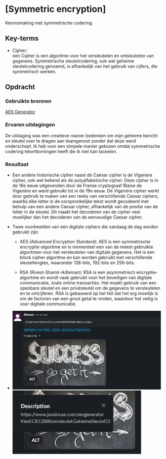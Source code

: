 # [Symmetric encryption]
Kennismaking met symmetrische codering
## Key-terms
- Cipher:  
een Cipher is een algoritme voor het versleutelen en ontsleutelen van gegevens. Symmetrische sleutelcodering, ook wel geheime sleutelcodering genoemd, is afhankelijk van het gebruik van cijfers, die symmetrisch werken.

## Opdracht
### Gebruikte bronnen
[AES Generator](https://www.javainuse.com/aesgenerator)

### Ervaren uitdagingen
De uitdaging was een creatieve manier bedenken om mijn geheime bericht en sleutel over te dragen aan teamgenoot zonder dat deze werd onderschept. Ik heb voor een simpele manier gekozen omdat symmetrische codering tekortkomingen heeft die ik niet kan tackelen.
### Resultaat
- Een andere historische cipher naast de Caesar cipher is de Vigenère cipher, ook wel bekend als de polyalfabetische cipher. Deze cipher is in de 16e eeuw uitgevonden door de Franse cryptograaf Blaise de Vigenère en werd gebruikt tot in de 19e eeuw. De Vigenère cipher werkt door gebruik te maken van een reeks van verschillende Caesar ciphers, waarbij elke letter in de oorspronkelijke tekst wordt gecodeerd met behulp van een andere Caesar cipher, afhankelijk van de positie van de letter in de sleutel. Dit maakt het decoderen van de cipher veel moeilijker dan het decoderen van de eenvoudige Caesar cipher.  

- Twee voorbeelden van een digitale ciphers die vandaag de dag worden gebruikt zijn:

  - AES (Advanced Encryption Standard): AES is een symmetrische encryptie-algoritme en is momenteel een van de meest gebruikte algoritmen voor het versleutelen van digitale gegevens. Het is een block cipher algoritme en kan worden gebruikt met verschillende sleutellengtes, waaronder 128-bits, 192-bits en 256-bits.

  - RSA (Rivest-Shamir-Adleman): RSA is een asymmetrisch encryptie-algoritme en wordt vaak gebruikt voor het beveiligen van digitale communicatie, zoals online transacties. Het maakt gebruik van een openbare sleutel en een privésleutel om de gegevens te versleutelen en te ontcijferen. RSA is gebaseerd op het feit dat het erg moeilijk is om de factoren van een groot getal te vinden, waardoor het veilig is voor digitale communicatie.
  
- ![message](/00_includes/Week-3-img/SEC-04_mssg.png)
![Key](/00_includes/Week-3-img/SEC-04_key.png)
